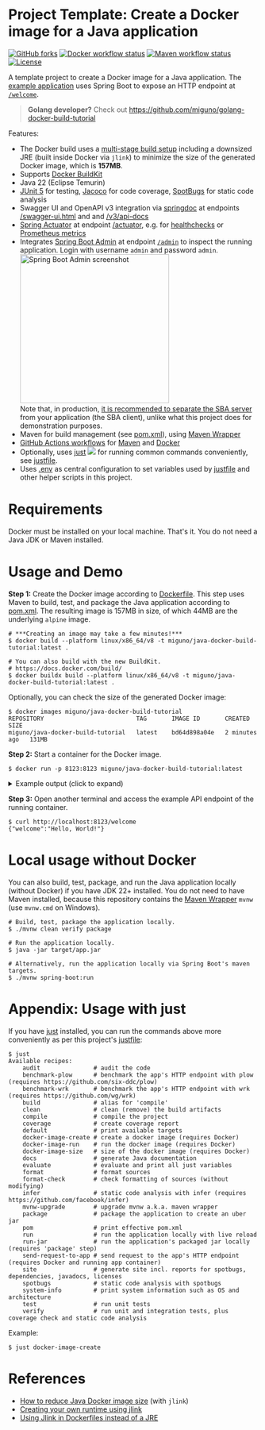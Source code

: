 # Project Template: Create a Docker image for a Java application

[![GitHub forks](https://img.shields.io/github/forks/miguno/java-docker-build-tutorial)](https://github.com/miguno/java-docker-build-tutorial/fork)
[![Docker workflow status](https://github.com/miguno/java-docker-build-tutorial/actions/workflows/docker-image.yml/badge.svg)](https://github.com/miguno/java-docker-build-tutorial/actions/workflows/docker-image.yml)
[![Maven workflow status](https://github.com/miguno/java-docker-build-tutorial/actions/workflows/maven.yml/badge.svg)](https://github.com/miguno/java-docker-build-tutorial/actions/workflows/maven.yml)
[![License](https://img.shields.io/badge/License-Apache%202.0-blue.svg)](https://opensource.org/licenses/Apache-2.0)

A template project to create a Docker image for a Java application.
The [example application](src/main/java/com/miguno/javadockerbuild/App.java)
uses Spring Boot to expose an HTTP endpoint at
[`/welcome`](http://localhost:8123/welcome).

> **Golang developer?** Check out https://github.com/miguno/golang-docker-build-tutorial

Features:

- The Docker build uses a
  [multi-stage build setup](https://docs.docker.com/build/building/multi-stage/)
  including a downsized JRE (built inside Docker via `jlink`)
  to minimize the size of the generated Docker image, which is **157MB**.
- Supports [Docker BuildKit](https://docs.docker.com/build/)
- Java 22 (Eclipse Temurin)
- [JUnit 5](https://github.com/junit-team/junit5) for testing,
  [Jacoco](https://github.com/jacoco/jacoco) for code coverage,
  [SpotBugs](https://github.com/spotbugs/spotbugs) for static code analysis
- Swagger UI and OpenAPI v3 integration via [springdoc](https://springdoc.org/)
  at endpoints [/swagger-ui.html](http://localhost:8123/swagger-ui.html) and
  and [/v3/api-docs](http://localhost:8123/v3/api-docs)
- [Spring Actuator](https://docs.spring.io/spring-boot/reference/actuator/endpoints.html)
  at endpoint [/actuator](http://localhost:8123/actuator), e.g. for
  [healthchecks](http://localhost:8123/actuator/health) or [Prometheus
  metrics](http://localhost:8123/actuator/prometheus)
- Integrates [Spring Boot
  Admin](https://github.com/codecentric/spring-boot-admin) at endpoint
  [`/admin`](http://localhost:8123/admin) to inspect the running application.
  Login with username `admin` and password `admin`.<br />
  <a href="https://github.com/miguno/java-docker-build-tutorial/raw/main/images/spring-boot-admin-dashboard.png"><img src="https://github.com/miguno/java-docker-build-tutorial/raw/main/images/spring-boot-admin-dashboard.png" alt="Spring Boot Admin screenshot" width="300"></a><br />
  Note that, in production, [it is recommended to
  separate the SBA server](https://docs.spring-boot-admin.com/current/faq.html)
  from your application (the SBA client), unlike what this project does for
  demonstration purposes.
- Maven for build management (see [pom.xml](pom.xml)), using
  [Maven Wrapper](https://github.com/apache/maven-wrapper)
- [GitHub Actions workflows](https://github.com/miguno/java-docker-build-tutorial/actions) for
  [Maven](https://github.com/miguno/java-docker-build-tutorial/actions/workflows/maven.yml)
  and
  [Docker](https://github.com/miguno/java-docker-build-tutorial/actions/workflows/docker-image.yml)
- Optionally, uses
  [just](https://github.com/casey/just)
  ![](https://img.shields.io/github/stars/casey/just)
  for running common commands conveniently, see [justfile](justfile).
- Uses [.env](.env) as central configuration to set variables used by
  [justfile](justfile) and other helper scripts in this project.

# Requirements

Docker must be installed on your local machine. That's it. You do not need a
Java JDK or Maven installed.

# Usage and Demo

**Step 1:** Create the Docker image according to [Dockerfile](Dockerfile).
This step uses Maven to build, test, and package the Java application according
to [pom.xml](pom.xml). The resulting image is 157MB in size, of which 44MB are
the underlying `alpine` image.

```shell
# ***Creating an image may take a few minutes!***
$ docker build --platform linux/x86_64/v8 -t miguno/java-docker-build-tutorial:latest .

# You can also build with the new BuildKit.
# https://docs.docker.com/build/
$ docker buildx build --platform linux/x86_64/v8 -t miguno/java-docker-build-tutorial:latest .
```

Optionally, you can check the size of the generated Docker image:

```shell
$ docker images miguno/java-docker-build-tutorial
REPOSITORY                          TAG       IMAGE ID       CREATED         SIZE
miguno/java-docker-build-tutorial   latest    bd64d898a04e   2 minutes ago   131MB
```

**Step 2:** Start a container for the Docker image.

```shell
$ docker run -p 8123:8123 miguno/java-docker-build-tutorial:latest
```

<details>
  <summary>Example output (click to expand)</summary>

```
Running container from docker image ...
Starting container for image 'miguno/java-docker-build-tutorial:latest', exposing port 8123/tcp
- Run 'curl http://localhost:8123/welcome' to send a test request to the containerized app.
- Enter Ctrl-C to stop the container.

  .   ____          _            __ _ _
 /\\ / ___'_ __ _ _(_)_ __  __ _ \ \ \ \
( ( )\___ | '_ | '_| | '_ \/ _` | \ \ \ \
 \\/  ___)| |_)| | | | | || (_| |  ) ) ) )
  '  |____| .__|_| |_|_| |_\__, | / / / /
 =========|_|==============|___/=/_/_/_/

 :: Spring Boot ::                (v3.3.3)

2024-08-26T15:45:08.859Z  INFO 1 --- [main] com.miguno.javadockerbuild.App           : Starting App v1.0.0-SNAPSHOT using Java 22.0.2 with PID 1 (/app/app.jar started by appuser in /app)
2024-08-26T15:45:08.868Z  INFO 1 --- [main] com.miguno.javadockerbuild.App           : No active profile set, falling back to 1 default profile: "default"
2024-08-26T15:45:10.930Z  INFO 1 --- [main] o.s.b.w.embedded.tomcat.TomcatWebServer  : Tomcat initialized with port 8123 (http)
2024-08-26T15:45:10.950Z  INFO 1 --- [main] o.apache.catalina.core.StandardService   : Starting service [Tomcat]
2024-08-26T15:45:10.951Z  INFO 1 --- [main] o.apache.catalina.core.StandardEngine    : Starting Servlet engine: [Apache Tomcat/10.1.28]
2024-08-26T15:45:10.991Z  INFO 1 --- [main] o.a.c.c.C.[Tomcat].[localhost].[/]       : Initializing Spring embedded WebApplicationContext
2024-08-26T15:45:10.992Z  INFO 1 --- [main] w.s.c.ServletWebServerApplicationContext : Root WebApplicationContext: initialization completed in 2004 ms
2024-08-26T15:45:12.452Z  INFO 1 --- [main] o.s.b.a.e.web.EndpointLinksResolver      : Exposing 1 endpoint beneath base path '/actuator'
2024-08-26T15:45:12.562Z  INFO 1 --- [main] o.s.b.w.embedded.tomcat.TomcatWebServer  : Tomcat started on port 8123 (http) with context path '/'
2024-08-26T15:45:12.597Z  INFO 1 --- [main] com.miguno.javadockerbuild.App           : Started App in 5.0 seconds (process running for 6.246)
```

</details>

**Step 3:** Open another terminal and access the example API endpoint of the
running container.

```shell
$ curl http://localhost:8123/welcome
{"welcome":"Hello, World!"}
```

# Local usage without Docker

You can also build, test, package, and run the Java application locally
(without Docker) if you have JDK 22+ installed. You do not need to have Maven
installed, because this repository contains the
[Maven Wrapper](https://github.com/apache/maven-wrapper) `mvnw` (use `mvnw.cmd`
on Windows).

```shell
# Build, test, package the application locally.
$ ./mvnw clean verify package

# Run the application locally.
$ java -jar target/app.jar

# Alternatively, run the application locally via Spring Boot's maven targets.
$ ./mvnw spring-boot:run
```

# Appendix: Usage with just

If you have [just](https://github.com/casey/just) installed, you can run the
commands above more conveniently as per this project's [justfile](justfile):

```shell
$ just
Available recipes:
    audit               # audit the code
    benchmark-plow      # benchmark the app's HTTP endpoint with plow (requires https://github.com/six-ddc/plow)
    benchmark-wrk       # benchmark the app's HTTP endpoint with wrk (requires https://github.com/wg/wrk)
    build               # alias for 'compile'
    clean               # clean (remove) the build artifacts
    compile             # compile the project
    coverage            # create coverage report
    default             # print available targets
    docker-image-create # create a docker image (requires Docker)
    docker-image-run    # run the docker image (requires Docker)
    docker-image-size   # size of the docker image (requires Docker)
    docs                # generate Java documentation
    evaluate            # evaluate and print all just variables
    format              # format sources
    format-check        # check formatting of sources (without modifying)
    infer               # static code analysis with infer (requires https://github.com/facebook/infer)
    mvnw-upgrade        # upgrade mvnw a.k.a. maven wrapper
    package             # package the application to create an uber jar
    pom                 # print effective pom.xml
    run                 # run the application locally with live reload
    run-jar             # run the application's packaged jar locally (requires 'package' step)
    send-request-to-app # send request to the app's HTTP endpoint (requires Docker and running app container)
    site                # generate site incl. reports for spotbugs, dependencies, javadocs, licenses
    spotbugs            # static code analysis with spotbugs
    system-info         # print system information such as OS and architecture
    test                # run unit tests
    verify              # run unit and integration tests, plus coverage check and static code analysis
```

Example:

```shell
$ just docker-image-create
```

# References

- [How to reduce Java Docker image size](https://blog.monosoul.dev/2022/04/25/reduce-java-docker-image-size/)
  (with `jlink`)
- [Creating your own runtime using jlink](https://adoptium.net/blog/2021/10/jlink-to-produce-own-runtime/)
- [Using Jlink in Dockerfiles instead of a JRE](https://adoptium.net/blog/2021/08/using-jlink-in-dockerfiles/)
